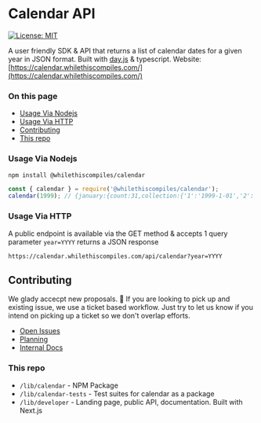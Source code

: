 # Calendar API

[![License: MIT](https://img.shields.io/badge/License-MIT-yellow.svg)](https://opensource.org/licenses/MIT)

A user friendly SDK & API that returns a list of calendar dates for a given year in JSON format. Built with [day.js](https://day.js.org/) & typescript. Website: [https://calendar.whilethiscompiles.com/](https://calendar.whilethiscompiles.com/)

### On this page

- [Usage Via Nodejs](#usage-via-nodejs)
- [Usage Via HTTP](#usage-via-http)
- [Contributing](#contributing)
- [This repo](#this-repo)

### Usage Via Nodejs

```shell
npm install @whilethiscompiles/calendar
```

```js
const { calendar } = require('@whilethiscompiles/calendar');
calendar(1999); // {january:{count:31,collection:{'1':'1999-1-01','2':'1999-1-02','3':'1999-1-03','4':'1999-1-04','5':'1999-1-05','6':'1999-1-06','7':'1999-1-07','8':'1999-1-08','9':'1999-1-09','10':'1999-1-10','11':'1999-1-11','12':'1999-1-12','13':'1999-1-13','14':'1999-1-14','15':'1999-1-15','16':'1999-1-16','17':'1999-1-17','18':'1999-1-18','19':'1999-1-19','20':'1999-1-20','21':'1999-1-21','22':'1999-1-22','23':'1999-1-23','24':'1999-1-24','25':'1999-1-25','26':'1999-1-26','27':'1999-1-27','28':'1999-1-28','29':'1999-1-29','30':'1999-1-30','31':'1999-1-31'}},february:{count:28,collection:{'1':'1999-2-01','2':'1999-2-02',....
```

### Usage Via HTTP

A public endpoint is available via the GET method & accepts 1 query parameter `year=YYYY` returns a JSON response

```
https://calendar.whilethiscompiles.com/api/calendar?year=YYYY
```

## Contributing

We glady accecpt new proposals. 🙂 If you are looking to pick up and existing issue, we use a ticket based workflow. Just try to let us know if you intend on picking up a ticket so we don't overlap efforts.

- [Open Issues](https://github.com/yeahmat/calendar/issues?q=is%3Aissue+is%3Aopen)
- [Planning](https://github.com/yeahmat/calendar/projects/1)
- [Internal Docs](https://github.com/yeahmat/calendar/wiki)

### This repo

- `/lib/calendar` - NPM Package
- `/lib/calendar-tests` - Test suites for calendar as a package
- `/lib/developer` - Landing page, public API, documentation. Built with Next.js
